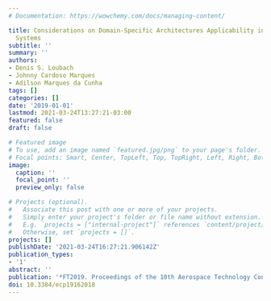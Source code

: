 ```yaml
---
# Documentation: https://wowchemy.com/docs/managing-content/

title: Considerations on Domain-Specific Architectures Applicability in Future Avionics
  Systems
subtitle: ''
summary: ''
authors:
- Denis S. Loubach
- Johnny Cardoso Marques
- Adilson Marques da Cunha
tags: []
categories: []
date: '2019-01-01'
lastmod: 2021-03-24T13:27:21-03:00
featured: false
draft: false

# Featured image
# To use, add an image named `featured.jpg/png` to your page's folder.
# Focal points: Smart, Center, TopLeft, Top, TopRight, Left, Right, BottomLeft, Bottom, BottomRight.
image:
  caption: ''
  focal_point: ''
  preview_only: false

# Projects (optional).
#   Associate this post with one or more of your projects.
#   Simply enter your project's folder or file name without extension.
#   E.g. `projects = ["internal-project"]` references `content/project/deep-learning/index.md`.
#   Otherwise, set `projects = []`.
projects: []
publishDate: '2021-03-24T16:27:21.906142Z'
publication_types:
- '1'
abstract: ''
publication: '*FT2019. Proceedings of the 10th Aerospace Technology Congress*'
doi: 10.3384/ecp19162018
---
```

